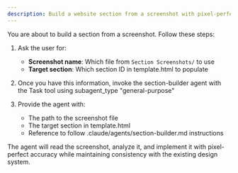 ```yaml
---
description: Build a website section from a screenshot with pixel-perfect accuracy
---
```


You are about to build a section from a screenshot. Follow these steps:

1. Ask the user for:
   - **Screenshot name**: Which file from `Section Screenshots/` to use
   - **Target section**: Which section ID in template.html to populate

2. Once you have this information, invoke the section-builder agent with the Task tool using subagent_type "general-purpose"

3. Provide the agent with:
   - The path to the screenshot file
   - The target section in template.html
   - Reference to follow .claude/agents/section-builder.md instructions

The agent will read the screenshot, analyze it, and implement it with pixel-perfect accuracy while maintaining consistency with the existing design system.

